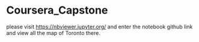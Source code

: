 # Coursera_Capstone
please visit https://nbviewer.jupyter.org/ and enter the notebook github link and view all the map of Toronto there.
